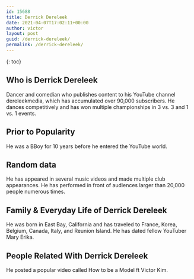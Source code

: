 ```yaml
---
id: 15688
title: Derrick Dereleek
date: 2021-04-07T17:02:11+00:00
author: victor
layout: post
guid: /derrick-dereleek/
permalink: /derrick-dereleek/
---
```



{: toc}


## Who is Derrick Dereleek



Dancer and comedian who publishes content to his YouTube channel dereleekmedia, which has accumulated over 90,000 subscribers. He dances competitively and has won multiple championships in 3 vs. 3 and 1 vs. 1 events.

                
                
                
## Prior to Popularity



He was a BBoy for 10 years before he entered the YouTube world.

                
                
                
## Random data



He has appeared in several music videos and made multiple club appearances. He has performed in front of audiences larger than 20,000 people numerous times.

                
                
                
## Family & Everyday Life of Derrick Dereleek



He was born in East Bay, California and has traveled to France, Korea, Belgium, Canada, Italy, and Reunion Island. He has dated fellow YouTuber Mary Erika.

                
                
                
## People Related With Derrick Dereleek



He posted a popular video called How to be a Model ft Victor Kim.

                
              
            
          
          
          